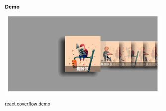 ### Demo

<img src="coverflow.gif" />
<p>
  <a href="https://gewenmao.github.io/react-numboard/" rel="nofollow">react coverflow demo</a>
</p>
